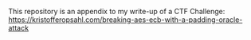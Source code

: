 This repository is an appendix to my write-up of a CTF Challenge: https://kristofferopsahl.com/breaking-aes-ecb-with-a-padding-oracle-attack
